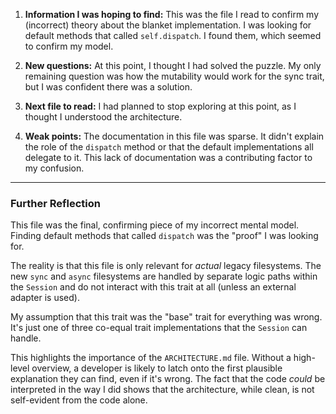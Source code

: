 1.  **Information I was hoping to find:** This was the file I read to confirm my (incorrect) theory about the blanket implementation. I was looking for default methods that called `self.dispatch`. I found them, which seemed to confirm my model.

2.  **New questions:** At this point, I thought I had solved the puzzle. My only remaining question was how the mutability would work for the sync trait, but I was confident there was a solution.

3.  **Next file to read:** I had planned to stop exploring at this point, as I thought I understood the architecture.

4.  **Weak points:** The documentation in this file was sparse. It didn't explain the role of the `dispatch` method or that the default implementations all delegate to it. This lack of documentation was a contributing factor to my confusion.

---

### Further Reflection

This file was the final, confirming piece of my incorrect mental model. Finding default methods that called `dispatch` was the "proof" I was looking for.

The reality is that this file is only relevant for *actual* legacy filesystems. The new `sync` and `async` filesystems are handled by separate logic paths within the `Session` and do not interact with this trait at all (unless an external adapter is used).

My assumption that this trait was the "base" trait for everything was wrong. It's just one of three co-equal trait implementations that the `Session` can handle.

This highlights the importance of the `ARCHITECTURE.md` file. Without a high-level overview, a developer is likely to latch onto the first plausible explanation they can find, even if it's wrong. The fact that the code *could* be interpreted in the way I did shows that the architecture, while clean, is not self-evident from the code alone.
